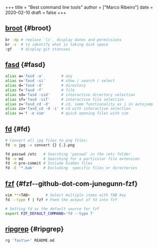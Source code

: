 +++
title = "Best command line tools"
author = ["Marco Ribeiro"]
date = 2020-02-10
draft = false
+++

## [broot](https://github.com/Canop/broot) {#broot}

```sh
br -dp # replace 'ls', display dates and permissions
br -s  # to identify what is taking disk space
:gf    # display git statuses
```


## [fasd](https://github.com/clvv/fasd) {#fasd}

```sh
alias a='fasd -a'        # any
alias s='fasd -si'       # show / search / select
alias d='fasd -d'        # directory
alias f='fasd -f'        # file
alias sd='fasd -sid'     # interactive directory selection
alias sf='fasd -sif'     # interactive file selection
alias z='fasd_cd -d'     # cd, same functionality as j in autojump
alias zz='fasd_cd -d -i' # cd with interactive selection
alias v='f -e vim'       # quick opening files with vim
```


## [fd](https://github.com/sharkdp/fd) {#fd}

```sh
# Convert all jpg files to png files:
fd -e jpg -x convert {} {.}.png

fd passwd /etc   # Searching 'passwd' in the /etc folder
fd -e md         # Searching for a particular file extension
fd -H pre-commit # Include hidden files
fd -E '*.bak'    # Excluding  specific files or directories
```


## [fzf](//github.com/junegunn/fzf) {#fzf--github-dot-com-junegunn-fzf}

```sh
vim **<TAB>       # Select multiple items with TAB key
fd --type f | fzf # Feed the output of fd into fzf

# Setting fd as the default source for fzf
export FZF_DEFAULT_COMMAND='fd --type f'
```


## [ripgrep](https://github.com/BurntSushi/ripgrep) {#ripgrep}

```sh
rg 'fast\w+' README.md
```
